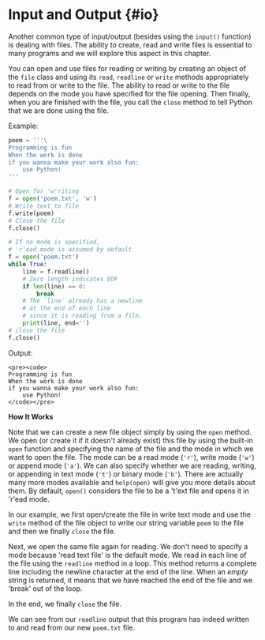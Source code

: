 # Input and Output {#io}

Another common type of input/output (besides using the `input()` function) is dealing with files. The ability to create, read and write files is essential to many programs and we will explore this aspect in this chapter.

You can open and use files for reading or writing by creating an object of the `file` class and using its `read`, `readline` or `write` methods appropriately to read from or write to the file. The ability to read or write to the file depends on the mode you have specified for the file opening. Then finally, when you are finished with the file, you call the `close` method to tell Python that we are done using the file.

Example:

``` python
poem = '''\
Programming is fun
When the work is done
if you wanna make your work also fun:
    use Python!
'''

# Open for 'w'riting
f = open('poem.txt', 'w')
# Write text to file
f.write(poem)
# Close the file
f.close()

# If no mode is specified,
# 'r'ead mode is assumed by default
f = open('poem.txt')
while True:
    line = f.readline()
    # Zero length indicates EOF
    if len(line) == 0:
        break
    # The `line` already has a newline
    # at the end of each line
    # since it is reading from a file.
    print(line, end='')
# close the file
f.close()
```

Output:

```{=html}
<pre><code>
Programming is fun
When the work is done
if you wanna make your work also fun:
    use Python!
</code></pre>
```
**How It Works**

Note that we can create a new file object simply by using the `open` method. We open (or create it if it doesn't already exist) this file by using the built-in `open` function and specifying the name of the file and the mode in which we want to open the file. The mode can be a read mode (`'r'`), write mode (`'w'`) or append mode (`'a'`). We can also specify whether we are reading, writing, or appending in text mode (`'t'`) or binary mode (`'b'`). There are actually many more modes available and `help(open)` will give you more details about them. By default, `open()` considers the file to be a 't'ext file and opens it in 'r'ead mode.

In our example, we first open/create the file in write text mode and use the `write` method of the file object to write our string variable `poem` to the file and then we finally `close` the file.

Next, we open the same file again for reading. We don't need to specify a mode because 'read text file' is the default mode. We read in each line of the file using the `readline` method in a loop. This method returns a complete line including the newline character at the end of the line. When an *empty* string is returned, it means that we have reached the end of the file and we 'break' out of the loop.

In the end, we finally `close` the file.

We can see from our `readline` output that this program has indeed written to and read from our new `poem.txt` file.